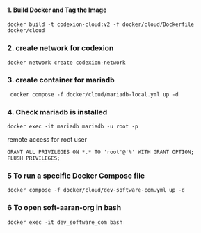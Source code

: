 

#### 1. Build Docker and Tag the Image

```
docker build -t codexion-cloud:v2 -f docker/cloud/Dockerfile  docker/cloud
```

### 2. create network for codexion

```
docker network create codexion-network
```

### 3. create container for mariadb

```
 docker compose -f docker/cloud/mariadb-local.yml up -d
```

### 4. Check mariadb is installed

```
docker exec -it mariadb mariadb -u root -p
```

remote access for root user 

```
GRANT ALL PRIVILEGES ON *.* TO 'root'@'%' WITH GRANT OPTION;
FLUSH PRIVILEGES;
```

### 5 To run a specific Docker Compose file
```
docker compose -f docker/cloud/dev-software-com.yml up -d
```

### 6 To open soft-aaran-org in bash
```
docker exec -it dev_software_com bash
```